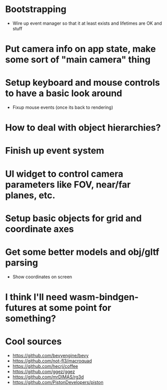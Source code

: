 # Bootstrapping
<!-- - Remove entity component index redirection thing or else it bungs up the systems
    - Create a systems manager and hard-code rendering system 
        - Run function that receives references to transform and mesh components
        - systems manager is in charge of providing those each frame -->
<!-- - Message/event system using rust enums to pass additional arguments for each event type
    - Message queue that is pumped each frame
    - Maybe allow closures somehow to ease inter-system communication? -->
<!-- - Add widgets to UIComponents -->
<!-- - Do materials -->
<!-- - Nothing is really resizing/creating the components yet -->
<!-- - Nothing checks if the components are valid before actually doing stuff with them -->
<!-- - Materials should be managed by res_man -->
- Wire up event manager so that it at least exists and lifetimes are OK and stuff
<!-- - I think there is an OBOB on the component/entity count... one too many for what I should have now -->

# Put camera info on app state, make some sort of "main camera" thing
# Setup keyboard and mouse controls to have a basic look around
- Fixup mouse events (once its back to rendering)
# How to deal with object hierarchies?
# Finish up event system
# UI widget to control camera parameters like FOV, near/far planes, etc.
# Setup basic objects for grid and coordinate axes
# Get some better models and obj/gltf parsing
- Show coordinates on screen
# I think I'll need wasm-bindgen-futures at some point for something?
<!-- # Setup a time variable and animate a material rotation -->
<!-- # Why is the cube rendering at the bottom left?
- Missing viewport -->


# Cool sources
- https://github.com/bevyengine/bevy
- https://github.com/not-fl3/macroquad
- https://github.com/hecrj/coffee
- https://github.com/ggez/ggez
- https://github.com/mrDIMAS/rg3d
- https://github.com/PistonDevelopers/piston